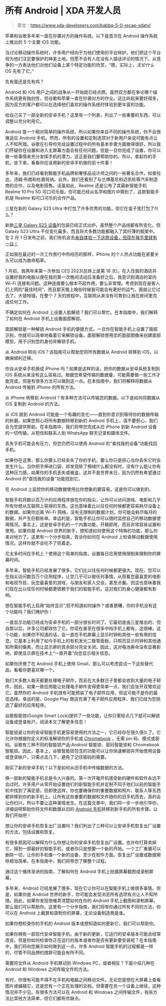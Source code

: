 # 所有 Android | XDA 开发人员

> 原文：<https://www.xda-developers.com/babbq-5-0-recap-xdatv/>

[](/ios-features-borrowed-android/)

苹果和谷歌多年来一直在抄袭对方的操作系统。以下是首次在 Android 操作系统上推出的 5 个主要 iOS 功能。

当讨论移动操作系统时，许多用户倾向于为他们使用的平台辩护。他们把这个平台视为他们注定要保护的神圣土地。但愿不会有人在没有人插话评论的情况下，从竞争的一方表达他们对他们设备上某个特定功能的欣赏，“嗯，实际上，*无论什么* OS 先有了它。”

[](/android-features-borrowed-ios/)

先有蛋还是先有鸡？

Android 和 iOS 用户之间的战争从一开始就已经点燃。虽然双方都在争论哪个操作系统更有独创性，但谷歌和苹果一直在抄袭对方的作业。这比听起来要好得多，因为双方的客户都可以在选择他们喜欢的操作系统时体验到更丰富的功能。

[](/first-10-things-to-do-android-phone/)

给自己买了一部全新的安卓手机？这里有一个列表，列出了一些重要的东西，可以调整以充分利用它。

Android 是一个相对简单的操作系统，所以如果你来自不同的操作系统，你不会很难适应 Android 手机。然而，所有的设置和定制选项对于新用户来说可能有点让人不知所措。谷歌在引导你完成设置过程中的所有基本步骤方面做得很好，所以我们怀疑你在设置和进入主屏幕方面会有任何问题。但是一旦你完成了设置，你可以做一些事情来充分发挥手机的潜力。这正是我们要帮助你的。所以，拿起你的手机，坐下来，看看你应该用新的安卓手机做的前十件事！

[](/realme-10-pro-5g-coca-cola-edition-release/)

多年来，我们已经看到智能手机品牌和奢侈品设计师之间的一些著名合作，如普拉达、汤姆·布朗和杜嘉班纳。此外，我们还看到了与兰博基尼和迈凯轮等汽车制造商的合作，以及电影搭售。话虽如此，Realme 还是公布了其最新智能手机 Realme 10 Pro 5G 可口可乐版。你可能已经从名字和图片中猜到了，这款智能手机是 Realme 和可口可乐的合作产品。

[](/samsung-galaxy-s23-ultra-unboxing/)

三星在新的 Galaxy S23 Ultra 中打包了许多优秀的功能，但它在盒子里打包了什么？

新款[三星 Galaxy S23 设备](https://www.xda-developers.com/samsung-galaxy-s23/)的包装已经正式出炉。虽然整个产品线都有所变化，但 Galaxy S23 Ultra 不仅变化最多，而且将大多数功能都融入了其纤薄的框架中。在 2 月 1 日发布之前，我们有机会去[亲自体验一下这款设备，但现在我手里就有一台！](https://www.xda-developers.com/hands-on-samsung-galaxy-s23-ultra/)

[](/how-iphone-personal-hotspot-saved-my-ces/)

正如我在最近的一次工作旅行中所经历的那样，iPhone 的个人热点功能在紧要关头可以成为救命稻草。

1 月初，我两年来第一次参加 CES 2023(总体上是第 18 次)。在入住我的酒店并设置好我的电脑以便在我的第一次晚间活动后准备好之后，我意识到酒店的室内 Wi-Fi 连接有问题。这种连接要么根本不起作用，要么非常慢。考虑到现在是客人们上网的“最佳时间”，而且那天晚上晚些时候我可能会有更好的运气，我就让它过去了。大错特错。在整个 7 天的旅程中，互联网从来没有可靠到让我在房间里完成任何工作。

[](/how-to-setup-face-unlock-android/)

不确定如何在 Android 上设置人脸解锁？我们可以帮忙。在本指南中，我们解释了如何在 Android 手机上设置面部解锁。

面部解锁是一种解锁 Android 手机的便捷方式。一旦你在智能手机上设置了面部识别，你就可以简单地看着它来解锁设备。面部解锁使用您的面部图像来创建面部模型，用于识别您的身份并解锁手机。

[](/how-to-copy-data-android-to-ios/)

从 Android 转向 iOS？该指南可以帮助您将所有数据从 Android 转移到 iOS，以确保顺利迁移。

你会从安卓手机换成 iPhone 吗？如果是这样的话，把你的数据从安卓系统复制到 iOS 系统从来没有这么容易过。根据您希望传输的数据量，可能需要做一些工作才能完成，但是有很多方法可以做到这一点。在本指南中，我们将解释将数据从 Android 传输到 iPhone 的所有方法。

[](/how-to-copy-data-ios-to-android/)

从 iPhone 转移到 Android？有多种方法可以传输您的数据。以下是如何将数据从 iOS 复制到 Android 的方法。

从 iOS 跳到 Android 可能是一个有趣的变化——直到你意识到等待你的数据传输的折磨。如果您担心将所有数据转移到新的 Android 手机上，请不要担心，我们会为您提供帮助。在本指南中，我们将带您完成从旧 iPhone 到新 Android 设备的一切传输，从短信和联系人到 WhatsApp 聊天记录和媒体文件。

[](/how-to-find-lost-android-device/)

丢失手机可能会有压力，但您仍然可以使用 Android 的“查找我的设备”功能找回手机。

如果你在这里，那么你要么已经丢失了你的手机，要么你只是担心当你丢失它时会发生什么。当你把手伸进口袋，却发现除了棉绒什么都没有时，没有什么能让你有这种压力感。如果你的手机丢失或被盗，这并不是世界末日，因为仍然有希望通过 Android 的“查找我的设备”功能找到它。

[](/how-to-check-internet-data-usage-android/)

在 Android 上监控你的移动数据使用比你想象的要容易。这是你可以做到的。

智能手机将数以百万计的应用程序放在你的指尖，让你可以访问游戏、电影和几乎所有你想从互联网上获得的东西。这也意味着比以往任何时候都更容易耗尽设备上的数据。如果你远离 Wi-Fi 网络，没有无限制的数据计划，你可能会耗尽每月的数据，并产生巨额账单。幸运的是，智能手机让你可以随时监控自己的移动数据使用情况。事实上，这是安卓手机的一个内置功能，开箱即用，而且非常容易设置和使用。如果你是 Android 世界的新手，想知道如何使用这个特殊的功能，那么你来对地方了。这里有一个分步指南，告诉你如何在 Android 上检查移动数据使用情况，这样你就不会吃不了兜着走。

[](/how-to-setup-daily-app-usage-limits-android-ios/)

花太多时间在手机上？使用这个简单的指南，设置每日应用使用限制来限制你的屏幕时间。

多年来，智能手机已经发展了很多，它们比以往任何时候都更强大。现在，您可以在指尖访问数百万个应用程序，让您几乎可以做任何事情，从观看您最喜爱的电影和电视节目，玩您最喜爱的游戏，与朋友和家人交谈，甚至点餐。但这也意味着我们现在比以往任何时候都更依赖于我们的智能手机，这对我们的身心健康都有影响。

[](/how-to-enable-always-on-display-android/)

想在智能手机上启用“始终显示”,但不知道如何操作？或者更糟，你的手机没有这个功能吗？我们掩护你！

一直显示功能已经成为安卓手机的一部分很长时间了。它最初是由三星推出的，但自那以后，许多公司都效仿了它。你现在甚至在很多中档手机上都有，这很棒。这个功能，如果你不知道的话，会一直在手机屏幕上显示时钟和其他一些有用的信息。它基本上利用了如今手机上的有机发光二极管面板，只照亮显示时钟和其他通知所需的像素，而让显示屏的其余部分完全关闭。因此，这对电池寿命没有显著影响，即使显示屏在技术上“一直开着”向您显示相关信息。

[](/best-email-apps-android/)

如果你厌倦了在 Android 手机上使用 Gmail，那么可以考虑尝试一下这些替代品，看看你更喜欢哪一个。

我们大多数人每天都要处理电子邮件，而且在大多数日子里都会收到大量的电子邮件。因此，如果一款应用能让处理电子邮件变得更简单一点，我们会张开双臂欢迎它。虽然你的 Android 手机很有可能预装了电子邮件应用，但这可能不是你的最佳选择。幸运的是，Google Play 商店充满了电子邮件应用程序，我们已经为您挑选了最好的应用程序。

[](/google-smart-lock/)

谷歌智能锁(Google Smart Lock)提供了一些功能，让你只需轻点几下就可以解锁设备或登录账户。阅读本文了解更多信息！

智能锁是让你的安卓智能手机更容易使用的方法之一，它已经存在很久很久了。它允许你根据你定义的标准解锁你的手机或 [Chromebook](http://www.xda-developers.com/best-chromebooks/) ，无需 pin 码、模式或密码。谷歌有三种不同的智能锁产品:Android 智能锁、密码智能锁和 Chromebook 智能锁。因此，基本上，谷歌智能锁包含的功能可以让你快速解锁并开始使用设备或登录帐户，只需点击几下，避免了记住密码的需要。

[](/how-to-transfer-data-from-old-android-phone-to-your-new-one/)

刚买了新的安卓手机？以下是如何从旧手机中传输数据的方法。

换一部新的智能手机总是令人兴奋的。第一次开箱开机感受新的硬件和软件永远不会过时。许多用户从零开始设置他们的新智能手机并定制不同于他们以前的智能手机中找到了满足感。但即使这样，你也要确保你的重要数据和照片、联系人等东西都转移到你的新手机上。让所有这些重要的数据和文件随你的旧手机而去，真的会让你扫兴，所以不要让这种事情发生。在这篇文章中，我们将一步一步地引导你，详细说明帮助你将文件和数据从旧的 [Android 手机](https://www.xda-developers.com/best-android-phones/)转移到新手机的所有步骤。让我们开始吧！

[](/how-to-factory-reset-android/)

想让你的安卓手机恢复出厂设置吗？我们列出了三种可以让安卓手机恢复出厂设置的方法，包括设置和恢复。

有很多原因可以解释为什么你想让你的安卓手机恢复出厂设置。也许你打算卖掉它，得到一部最好的智能手机，或者你只是想要一个新的开始。一个工厂重置可以删除一切，让你的手机像一个新的设备，至少在软件方面。恢复出厂设置或数据擦除相当简单，在本指南中，我们将带您了解整个过程。

[](/how-to-screenshot-screenrecord-android/)

通过这个循序渐进的指南，了解如何在 Android 手机上拍摄屏幕截图或录制屏幕。

多年来，Android 已经发展了很多，现在它让你可以在智能手机上做很多事情。但是，如果你是 Android 世界的新手，你可能会发现浏览所有选项有点让人不知所措。因此，如果你发现很难弄清楚如何在你的 Android 手机上截图和录制屏幕，那么我们可以帮助你。这里有一个分步指南，我们将带你通过所有不同的方法，你可以在 Android 上截屏和录制你的屏幕，无论设备制造商是谁。

[](/how-to-check-android-version-update/)

如果你想检查你的手机的 Android 版本或想知道如何更新它，我们可以帮助你。

如果你拥有一部现代安卓智能手机，由于新的更新，它运行的安卓版本可能会经常改变。但是你如何检查你正在运行的版本或者你是否有更新要安装呢？在本指南中，我们将向您展示如何做到这一点。许多 Android 智能手机的过程都是一样的，尽管不同品牌的措辞可能会有所不同。

[](/how-to-transfer-files-between-android-windows/)

需要将文件从 Android 手机移动到 Windows PC，或者相反？下面介绍几种在 Android 和 Windows 之间传输文件的方法。

有时，你很有可能不得不在手机和电脑之间移动文件。无论您是想在大屏幕上查看图片或编辑它，还是您有一个正在处理的文档，但需要在另一个设备上继续，这种情况并不少见。有很多方法可以在 Android 和 Windows 之间传输文件，有些方法比其他方法简单，但它们都有优缺点。